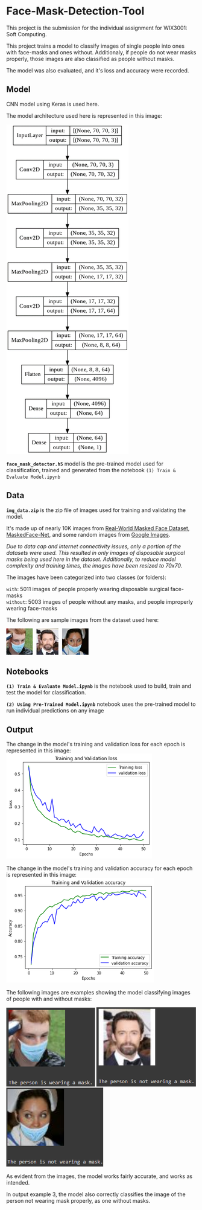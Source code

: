 # Face-Mask-Detection-Tool
This project is the submission for the individual assignment for WIX3001: Soft Computing.

This project trains a model to classify images of single people into ones with face-masks and ones without. Additionaly, if people do not wear masks properly, those images are also classified as people without masks.

The model was also evaluated, and it's loss and accuracy were recorded.  



## Model

CNN model using Keras is used here.  

The model architecture used here is represented in this image:  

![CNN Model Architecture](/repo_images/model_architecture.png)  

**`face_mask_detector.h5`** model is the pre-trained model used for classification, trained and generated from the notebook `(1) Train & Evaluate Model.ipynb`



## Data

**`img_data.zip`** is the zip file of images used for training and validating the model.

It's made up of nearly 10K images from [Real-World Masked Face Dataset](https://github.com/X-zhangyang/Real-World-Masked-Face-Dataset), [MaskedFace-Net](https://github.com/cabani/MaskedFace-Net), and some random images from [Google Images](https://www.google.com/imghp).

*Due to data cap and internet connectivity issues, only a portion of the datasets were used. This resulted in only images of disposable surgical masks being used here in the dataset. Additionally, to reduce model complexity and training times, the images have been resized to 70x70.*


The images have been categorized into two classes (or folders):

`with`:  5011 images of people properly wearing disposable surgical face-masks  
`without`:  5003 images of people without any masks, and people improperly wearing face-masks  


The following are sample images from the dataset used here:  

![Input #1](/repo_images/input_1.jpg)  ![Input #2](/repo_images/input_2.jpg)  ![Input #3](/repo_images/input_3.jpg)  



## Notebooks

**```(1) Train & Evaluate Model.ipynb```** is the notebook used to build, train and test the model for classification.  

**```(2) Using Pre-Trained Model.ipynb```** notebook uses the pre-trained model to run individual predictions on any image



## Output

The change in the model's training and validation loss for each epoch is represented in this image:  
![Loss](/repo_images/model_loss.png)  

The change in the model's training and validation accuracy for each epoch is represented in this image:  
![Accuracy](/repo_images/model_accuracy.png)  

The following images are examples showing the model classifying images of people with and without masks:  

![Output #1](/repo_images/output_1.png)  ![Output #2](/repo_images/output_2.png)  ![Output #3](/repo_images/output_3.png)  

As evident from the images, the model works fairly accurate, and works as intended.  

In output example 3, the model also correctly classifies the image of the person not wearing mask properly, as one without masks.
